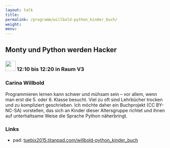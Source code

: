 ```yaml
---
layout: talk
title:
permalink: /programm/willbold-python_kinder_buch/
weight: 
menu:
---
```

## Monty&nbsp;und&nbsp;Python&nbsp;werden&nbsp;Hacker

### <img height = "32" src="../../images/lightning.svg"> 12:10 bis 12:20 in Raum V3

### Carina&nbsp;Willbold

Programmieren lernen kann schwer und mühsam sein – vor allem, wenn man erst die 5. oder 6. Klasse besucht.
Viel zu oft sind Lehrbücher trocken und zu kompliziert geschrieben.
Ich möchte daher ein Buchprojekt (CC BY-NC-SA) vorstellen, das sich an Kinder dieser Altersgruppe richtet und ihnen auf unterhaltsame Weise die Sprache Python näherbringt.

### Links

- pad: <a href="https://tuebix2015.titanpad.com/willbold-python_kinder_buch" target="_blank">tuebix2015.titanpad.com/willbold-python_kinder_buch</a>

